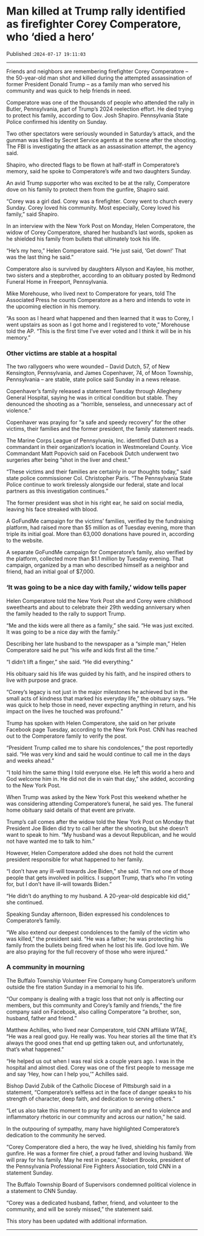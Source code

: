 # Man killed at Trump rally identified as firefighter Corey Comperatore, who ‘died a hero’

Published :`2024-07-17 19:11:03`

---

Friends and neighbors are remembering firefighter Corey Comperatore – the 50-year-old man shot and killed during the attempted assassination of former President Donald Trump – as a family man who served his community and was quick to help friends in need.

Comperatore was one of the thousands of people who attended the rally in Butler, Pennsylvania, part of Trump’s 2024 reelection effort. He died trying to protect his family, according to Gov. Josh Shapiro. Pennsylvania State Police confirmed his identity on Sunday.

Two other spectators were seriously wounded in Saturday’s attack, and the gunman was killed by Secret Service agents at the scene after the shooting. The FBI is investigating the attack as an assassination attempt, the agency said.

Shapiro, who directed flags to be flown at half-staff in Comperatore’s memory, said he spoke to Comperatore’s wife and two daughters Sunday.

An avid Trump supporter who was excited to be at the rally, Comperatore dove on his family to protect them from the gunfire, Shapiro said.

“Corey was a girl dad. Corey was a firefighter. Corey went to church every Sunday. Corey loved his community. Most especially, Corey loved his family,” said Shapiro.

In an interview with the New York Post on Monday, Helen Comperatore, the widow of Corey Comperatore, shared her husband’s last words, spoken as he shielded his family from bullets that ultimately took his life.

“He’s my hero,” Helen Comperatore said. “He just said, ‘Get down!’ That was the last thing he said.”

Comperatore also is survived by daughters Allyson and Kaylee, his mother, two sisters and a stepbrother, according to an obituary posted by Redmond Funeral Home in Freeport, Pennsylvania.

Mike Morehouse, who lived next to Comperatore for years, told The Associated Press he counts Comperatore as a hero and intends to vote in the upcoming election in his memory.

“As soon as I heard what happened and then learned that it was to Corey, I went upstairs as soon as I got home and I registered to vote,” Morehouse told the AP. “This is the first time I’ve ever voted and I think it will be in his memory.”

### Other victims are stable at a hospital

The two rallygoers who were wounded – David Dutch, 57, of New Kensington, Pennsylvania, and James Copenhaver, 74, of Moon Township, Pennsylvania – are stable, state police said Sunday in a news release.

Copenhaver’s family released a statement Tuesday through Allegheny General Hospital, saying he was in critical condition but stable. They denounced the shooting as a “horrible, senseless, and unnecessary act of violence.”

Copenhaver was praying for “a safe and speedy recovery” for the other victims, their families and the former president, the family statement reads.

The Marine Corps League of Pennsylvania, Inc. identified Dutch as a commandant in their organization’s location in Westmoreland County. Vice Commandant Matt Popovich said on Facebook Dutch underwent two surgeries after being “shot in the liver and chest.”

“These victims and their families are certainly in our thoughts today,” said state police commissioner Col. Christopher Paris. “The Pennsylvania State Police continue to work tirelessly alongside our federal, state and local partners as this investigation continues.”

The former president was shot in his right ear, he said on social media, leaving his face streaked with blood.

A GoFundMe campaign for the victims’ families, verified by the fundraising platform, had raised more than $5 million as of Tuesday evening, more than triple its initial goal. More than 63,000 donations have poured in, according to the website.

A separate GoFundMe campaign for Comperatore’s family, also verified by the platform, collected more than $1.1 million by Tuesday evening. That campaign, organized by a man who described himself as a neighbor and friend, had an initial goal of $7,000.

### ‘It was going to be a nice day with family,’ widow tells paper

Helen Comperatore told the New York Post she and Corey were childhood sweethearts and about to celebrate their 29th wedding anniversary when the family headed to the rally to support Trump.

“Me and the kids were all there as a family,” she said. “He was just excited. It was going to be a nice day with the family.”

Describing her late husband to the newspaper as a “simple man,” Helen Comperatore said he put “his wife and kids first all the time.”

“I didn’t lift a finger,” she said. “He did everything.”

His obituary said his life was guided by his faith, and he inspired others to live with purpose and grace.

“Corey’s legacy is not just in the major milestones he achieved but in the small acts of kindness that marked his everyday life,” the obituary says. “He was quick to help those in need, never expecting anything in return, and his impact on the lives he touched was profound.”

Trump has spoken with Helen Comperatore, she said on her private Facebook page Tuesday, according to the New York Post. CNN has reached out to the Comperatore family to verify the post.

“President Trump called me to share his condolences,” the post reportedly said. “He was very kind and said he would continue to call me in the days and weeks ahead.”

“I told him the same thing I told everyone else. He left this world a hero and God welcome him in. He did not die in vain that day,” she added, according to the New York Post.

When Trump was asked by the New York Post this weekend whether he was considering attending Comperatore’s funeral, he said yes. The funeral home obituary said details of that event are private.

Trump’s call comes after the widow told the New York Post on Monday that President Joe Biden did try to call her after the shooting, but she doesn’t want to speak to him. “My husband was a devout Republican, and he would not have wanted me to talk to him.”

However, Helen Comperatore added she does not hold the current president responsible for what happened to her family.

“I don’t have any ill-will towards Joe Biden,” she said. “I’m not one of those people that gets involved in politics. I support Trump, that’s who I’m voting for, but I don’t have ill-will towards Biden.”

“He didn’t do anything to my husband. A 20-year-old despicable kid did,” she continued.

Speaking Sunday afternoon, Biden expressed his condolences to Comperatore’s family.

“We also extend our deepest condolences to the family of the victim who was killed,” the president said. “He was a father; he was protecting his family from the bullets being fired when he lost his life. God love him. We are also praying for the full recovery of those who were injured.”

### A community in mourning

The Buffalo Township Volunteer Fire Company hung Comperatore’s uniform outside the fire station Sunday in a memorial to his life.

“Our company is dealing with a tragic loss that not only is affecting our members, but this community and Corey’s family and friends,” the fire company said on Facebook, also calling Comperatore “a brother, son, husband, father and friend.”

Matthew Achilles, who lived near Comperatore, told CNN affiliate WTAE, “He was a real good guy. He really was. You hear stories all the time that it’s always the good ones that end up getting taken out, and unfortunately, that’s what happened.”

“He helped us out when I was real sick a couple years ago. I was in the hospital and almost died. Corey was one of the first people to message me and say ‘Hey, how can I help you,’” Achilles said.

Bishop David Zubik of the Catholic Diocese of Pittsburgh said in a statement, “Comperatore’s selfless act in the face of danger speaks to his strength of character, deep faith, and dedication to serving others.”

“Let us also take this moment to pray for unity and an end to violence and inflammatory rhetoric in our community and across our nation,” he said.

In the outpouring of sympathy, many have highlighted Comperatore’s dedication to the community he served.

“Corey Comperatore died a hero, the way he lived, shielding his family from gunfire. He was a former fire chief, a proud father and loving husband. We will pray for his family. May he rest in peace,” Robert Brooks, president of the Pennsylvania Professional Fire Fighters Association, told CNN in a statement Sunday.

The Buffalo Township Board of Supervisors condemned political violence in a statement to CNN Sunday.

“Corey was a dedicated husband, father, friend, and volunteer to the community, and will be sorely missed,” the statement said.

This story has been updated with additional information.

---

